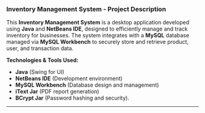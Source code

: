 
### Inventory Management System - Project Description

This **Inventory Management System** is a desktop application developed using **Java** and **NetBeans IDE**, designed to efficiently manage and track inventory for businesses. The system integrates with a **MySQL** database managed via **MySQL Workbench** to securely store and retrieve product, user, and transaction data.

**Technologies & Tools Used:**

* **Java** (Swing for UI)
* **NetBeans IDE** (Development environment)
* **MySQL Workbench** (Database design and management)
* **iText Jar** (PDF report generation)
* **BCrypt Jar** (Password hashing and security).

-----

